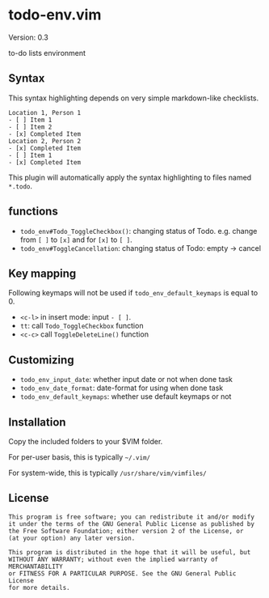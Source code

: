 # todo-env.vim
Version: 0.3

to-do lists environment

## Syntax
This syntax highlighting depends on very simple markdown-like checklists.

```
Location 1, Person 1
- [ ] Item 1
- [ ] Item 2
- [x] Completed Item
Location 2, Person 2
- [x] Completed Item
- [ ] Item 1
- [x] Completed Item
```

This plugin will automatically apply the syntax highlighting to files named `*.todo`.

## functions
* `todo_env#Todo_ToggleCheckbox()`: changing status of Todo.
    e.g. change from `[ ]` to `[x]` and for `[x]` to `[ ]`.
* `todo_env#ToggleCancellation`: changing status of Todo: empty -> cancel

## Key mapping
Following keymaps will not be used if `todo_env_default_keymaps` is equal to 0.
* `<c-l>` in insert mode: input `- [ ]`.
* `tt`: call `Todo_ToggleCheckbox` function
* `<c-c>` call `ToggleDeleteLine()` function

## Customizing

* `todo_env_input_date`: whether input date or not when done task
* `todo_env_date_format`: date-format for using when done task
* `todo_env_default_keymaps`: whether use default keymaps or not

## Installation
Copy the included folders to your $VIM folder.

For per-user basis, this is typically `~/.vim/`

For system-wide, this is typically `/usr/share/vim/vimfiles/`

## License

    This program is free software; you can redistribute it and/or modify
    it under the terms of the GNU General Public License as published by
    the Free Software Foundation; either version 2 of the License, or
    (at your option) any later version.

    This program is distributed in the hope that it will be useful, but
    WITHOUT ANY WARRANTY; without even the implied warranty of MERCHANTABILITY
    or FITNESS FOR A PARTICULAR PURPOSE. See the GNU General Public License
    for more details.
